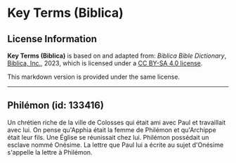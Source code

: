 # Key Terms (Biblica)

## License Information

**Key Terms (Biblica)** is based on and adapted from: _Biblica Bible Dictionary_, [Biblica, Inc.](https://www.biblica.com/), 2023, which is licensed under a [CC BY-SA 4.0 license](https://creativecommons.org/licenses/by-sa/4.0/legalcode.en).

This markdown version is provided under the same license.



--------------------------------

## Philémon (id: 133416)

Un chrétien riche de la ville de Colosses qui était ami avec Paul et travaillait avec lui. On pense qu'Apphia était la femme de Philémon et qu'Archippe était leur fils. Une Église se réunissait chez lui. Philémon possédait un esclave nommé Onésime. La lettre que Paul lui a écrite au sujet d'Onésime s'appelle la lettre à Philémon.


